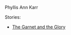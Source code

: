 Phyllis Ann Karr

Stories:

+ [The Garnet and the Glory][]


[The Garnet and the Glory]: ../stories/the-garnet-and-the-glory.md
